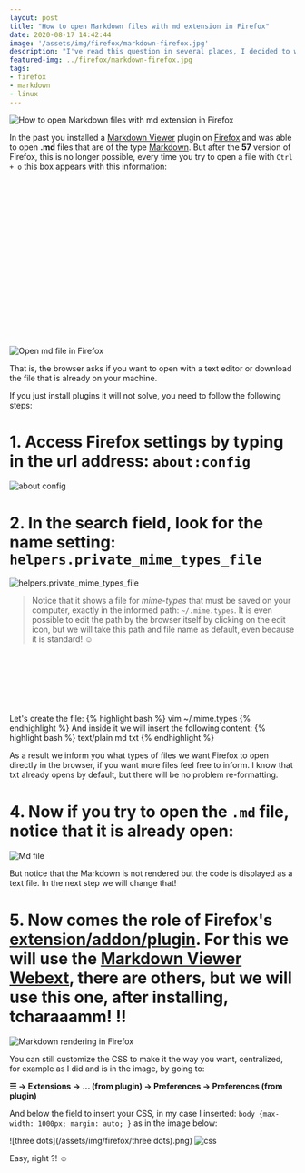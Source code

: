 ```yaml
---
layout: post
title: "How to open Markdown files with md extension in Firefox"
date: 2020-08-17 14:42:44
image: '/assets/img/firefox/markdown-firefox.jpg'
description: "I've read this question in several places, I decided to write an article to show you how."
featured-img: ../firefox/markdown-firefox.jpg
tags:
- firefox
- markdown
- linux
---
```


![How to open Markdown files with md extension in Firefox](/assets/img/firefox/markdown-firefox.jpg)

In the past you installed a [Markdown Viewer](https://addons.mozilla.org/firefox/addon/markdown-viewer-chrome/) plugin on [Firefox](https://www.mozilla.org/firefox/) and was able to open **.md** files that are of the type [Markdown](https://daringfireball.net/projects/markdown/). But after the **57** version of Firefox, this is no longer possible, every time you try to open a file with `Ctrl + o` this box appears with this information:

<!-- QUADRADO -->
<script async src="//pagead2.googlesyndication.com/pagead/js/adsbygoogle.js"></script>
<ins class="adsbygoogle"
style="display:inline-block;width:336px;height:280px"
data-ad-client="ca-pub-2838251107855362"
data-ad-slot="5351066970"></ins>
<script>
(adsbygoogle = window.adsbygoogle || []).push({});
</script>

![Open md file in Firefox](/assets/img/firefox/open-test-file-md.png)

That is, the browser asks if you want to open with a text editor or download the file that is already on your machine.

If you just install plugins it will not solve, you need to follow the following steps:

# 1. Access Firefox settings by typing in the url address: `about:config`

![about config](/assets/img/firefox/about-config.png)

# 2. In the search field, look for the name setting: `helpers.private_mime_types_file`

![helpers.private_mime_types_file](/assets/img/firefox/helpers.private_mime_types_file.png)

> Notice that it shows a file for *mime-types* that must be saved on your computer, exactly in the informed path: `~/.mime.types`. It is even possible to edit the path by the browser itself by clicking on the edit icon, but we will take this path and file name as default, even because it is standard! ☺

<!-- MINI ANÚNCIO -->
<script async src="//pagead2.googlesyndication.com/pagead/js/adsbygoogle.js"></script>
<!-- Games Root -->
<ins class="adsbygoogle"
style="display:inline-block;width:730px;height:95px"
data-ad-client="ca-pub-2838251107855362"
data-ad-slot="5351066970"></ins>
<script>
(adsbygoogle = window.adsbygoogle || []).push({});
</script>

Let's create the file:
{% highlight bash %}
vim ~/.mime.types
{% endhighlight %}
And inside it we will insert the following content:
{% highlight bash %}
text/plain     md txt
{% endhighlight %}

As a result we inform you what types of files we want Firefox to open directly in the browser, if you want more files feel free to inform. I know that txt already opens by default, but there will be no problem re-formatting.

# 4. Now if you try to open the `.md` file, notice that it is already open:

![Md file](/assets/img/firefox/file-md.png)

But notice that the Markdown is not rendered but the code is displayed as a text file. In the next step we will change that!

# 5. Now comes the role of Firefox's [extension/addon/plugin](https://addons.mozilla.org/firefox/extensions/). For this we will use the [Markdown Viewer Webext](https://addons.mozilla.org/firefox/addon/markdown-viewer-webext/), there are others, but we will use this one, after installing, tcharaaamm! !!

<!-- RETANGULO LARGO 2 -->
<script async src="//pagead2.googlesyndication.com/pagead/js/adsbygoogle.js"></script>
<ins class="adsbygoogle"
style="display:block; text-align:center;"
data-ad-layout="in-article"
data-ad-format="fluid"
data-ad-client="ca-pub-2838251107855362"
data-ad-slot="8549252987"></ins>
<script>
(adsbygoogle = window.adsbygoogle || []).push({});
</script>

![Markdown rendering in Firefox](/assets/img/firefox/tcharaaamm.png)

You can still customize the CSS to make it the way you want, centralized, for example as I did and is in the image, by going to:

**☰ → Extensions → ... (from plugin) → Preferences → Preferences (from plugin)**

And below the field to insert your CSS, in my case I inserted: `body {max-width: 1000px; margin: auto; }` as in the image below:

![three dots](/assets/img/firefox/three dots).png)
![css](/assets/img/firefox/css.png)

Easy, right ?! ☺
